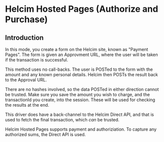 Helcim Hosted Pages (Authorize and Purchase)
============================================

Introduction
------------

In this mode, you create a form on the Helcim site, known as "Payment Pages".
The form is given an Approvment URL, where the user will be taken if the
transaction is successful.

This method uses no call-backs. The user is POSTed to the form with the amount
and any known personal details. Helcim then POSTs the result back to the Approval
URL.

There are no hashes involved, so the data POSTed in either direction cannot be trusted.
Make sure you save the amount you wish to charge, and the transactionId you create,
into the session. These will be used for checking the results at the end.

This driver does have a back-channel to the Helcim Direct API, and that is used to
fetch the final transaction, which *can* be trusted.

Helcim Hosted Pages supports payment and authoriziation. To capture any authorized sums,
the Direct API is used.


